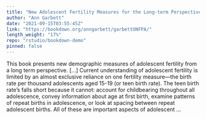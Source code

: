 ```yaml
---
title: "New Adolescent Fertility Measures for the Long-term Perspective"
author: "Ann Garbett"
date: "2021-09-15T03:55:45Z"
link: "https://bookdown.org/anngarbett/garbettUNFPA/"
length_weight: "17%"
repo: "rstudio/bookdown-demo"
pinned: false
---
```


This book presents new demographic measures of adolescent fertility from a long term perspective. [...] Current understanding of adolescent fertility is limited by an almost exclusive reliance on one fertility measure—the birth rate per thousand adolescents aged 15-19 (or teen birth rate). The teen birth rate’s falls short because it cannot: account for childbearing throughout all adolescence, convey information about age at first birth, examine patterns of repeat births in adolescence, or look at spacing between repeat adolescent births. All of these are important aspects of adolescent ...
